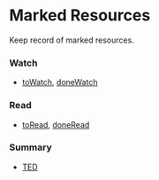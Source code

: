Marked Resources
======

Keep record of marked resources.

### Watch
- [toWatch](./file/toWatch.md), [doneWatch](./file/doneWatch.md)

### Read
- [toRead](./file/toRead.md), [doneRead](./file/doneRead.md)


### Summary
- [TED](./file/doneTED.md)


